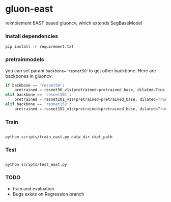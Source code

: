# gluon-east
reimplement EAST based gluoncv, which extends SegBaseModel

### Install dependencies

```shell
pip install -r requirement.txt
```

### pretrainmodels
you can set param `backbone='resnet50'`to get other backbone. Here are backbones in gluoncv:

```python
if backbone == 'resnet50':
    pretrained = resnet50_v1s(pretrained=pretrained_base, dilated=True, **kwargs)
elif backbone == 'resnet101':
    pretrained = resnet101_v1s(pretrained=pretrained_base, dilated=True, **kwargs)
elif backbone == 'resnet152':
    pretrained = resnet152_v1s(pretrained=pretrained_base, dilated=True, **kwargs)
```
### Train

```

python scripts/train_east.py data_dir ckpt_path
```

### Test

```

python scripts/test_east.py

```

### TODO
- train and evaluation
- Bugs exists on Regression branch
